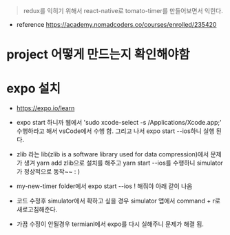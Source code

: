 
> redux를 익히기 위해서 react-native로 tomato-timer를 만들어보면서 익힌다.

* reference 
https://academy.nomadcoders.co/courses/enrolled/235420
# project 어떻게 만드는지 확인해야함


# expo 설치 
* https://expo.io/learn
* expo start 하니까 웹에서 
'sudo xcode-select -s /Applications/Xcode.app;' 수행하라고 해서 vsCode에서 수행 함. 
그리고 나서 expo start --ios하니 실행 된다.
*  zlib 라는 lib(zlib is a software library used for data compression)에서 문제가 생겨 
yarn add zlib으로 설치를 해주고 
yarn start --ios를 수행하니 simulator가 정상적으로 동작~~ : )


* my-new-timer folder에서 expo start --ios ! 해줘야 아래 같이 나옴
* 코드 수정후 simulator에서 확하고 싶을 경우 simulator 앱에서 command + r로 새로고침해준다.
- 가끔 수정이 안될경우 termianl에서 expo를 다시 실해주니 문제가 해결 됨.


